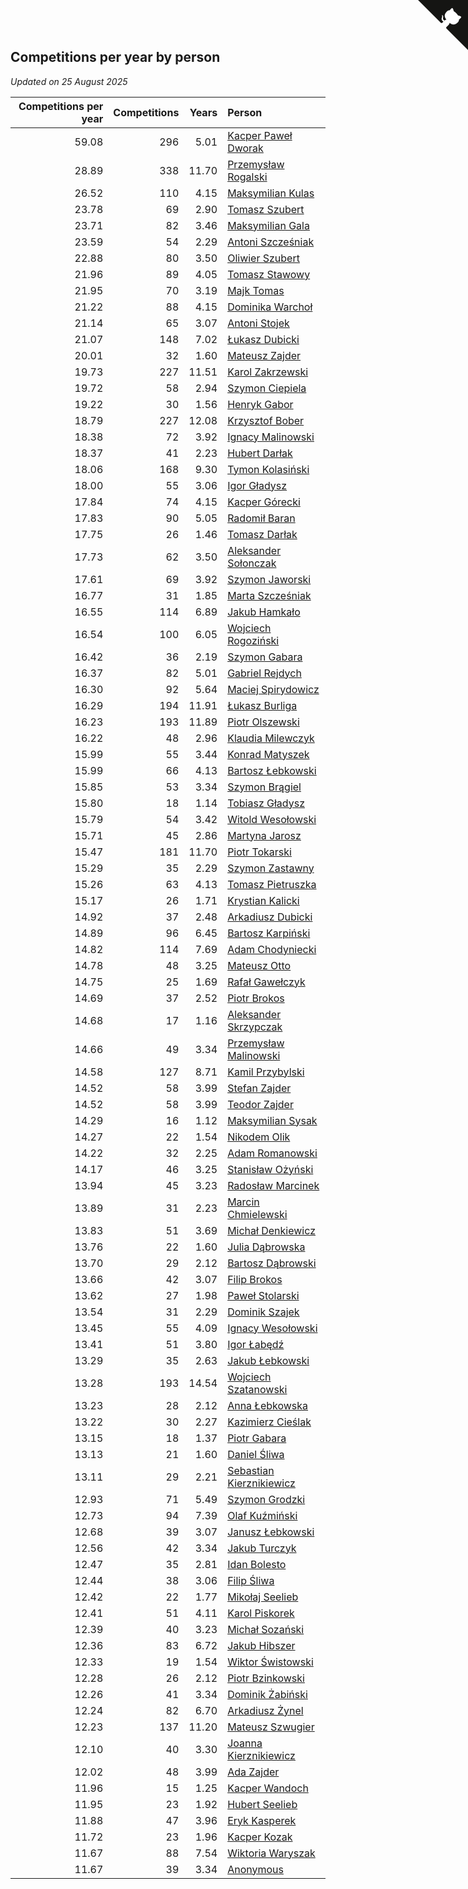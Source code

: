 ## Competitions per year by person

*Updated on 25 August 2025*

| Competitions per year | Competitions | Years | Person |
| ---: | ---: | ---: | :--- |
| 59.08 | 296 | 5.01 | [Kacper Paweł Dworak](https://www.worldcubeassociation.org/persons/2020DWOR01) |
| 28.89 | 338 | 11.70 | [Przemysław Rogalski](https://www.worldcubeassociation.org/persons/2013ROGA02) |
| 26.52 | 110 | 4.15 | [Maksymilian Kulas](https://www.worldcubeassociation.org/persons/2021KULA02) |
| 23.78 | 69 | 2.90 | [Tomasz Szubert](https://www.worldcubeassociation.org/persons/2022SZUB02) |
| 23.71 | 82 | 3.46 | [Maksymilian Gala](https://www.worldcubeassociation.org/persons/2022GALA01) |
| 23.59 | 54 | 2.29 | [Antoni Szcześniak](https://www.worldcubeassociation.org/persons/2023SZCZ04) |
| 22.88 | 80 | 3.50 | [Oliwier Szubert](https://www.worldcubeassociation.org/persons/2022SZUB01) |
| 21.96 | 89 | 4.05 | [Tomasz Stawowy](https://www.worldcubeassociation.org/persons/2021STAW01) |
| 21.95 | 70 | 3.19 | [Majk Tomas](https://www.worldcubeassociation.org/persons/2022TOMA05) |
| 21.22 | 88 | 4.15 | [Dominika Warchoł](https://www.worldcubeassociation.org/persons/2021WARC01) |
| 21.14 | 65 | 3.07 | [Antoni Stojek](https://www.worldcubeassociation.org/persons/2022STOJ03) |
| 21.07 | 148 | 7.02 | [Łukasz Dubicki](https://www.worldcubeassociation.org/persons/2018DUBI01) |
| 20.01 | 32 | 1.60 | [Mateusz Zajder](https://www.worldcubeassociation.org/persons/2024ZAJD01) |
| 19.73 | 227 | 11.51 | [Karol Zakrzewski](https://www.worldcubeassociation.org/persons/2014ZAKR01) |
| 19.72 | 58 | 2.94 | [Szymon Ciepiela](https://www.worldcubeassociation.org/persons/2022CIEP01) |
| 19.22 | 30 | 1.56 | [Henryk Gabor](https://www.worldcubeassociation.org/persons/2024GABO02) |
| 18.79 | 227 | 12.08 | [Krzysztof Bober](https://www.worldcubeassociation.org/persons/2013BOBE01) |
| 18.38 | 72 | 3.92 | [Ignacy Malinowski](https://www.worldcubeassociation.org/persons/2021MALI02) |
| 18.37 | 41 | 2.23 | [Hubert Darłak](https://www.worldcubeassociation.org/persons/2023DARL03) |
| 18.06 | 168 | 9.30 | [Tymon Kolasiński](https://www.worldcubeassociation.org/persons/2016KOLA02) |
| 18.00 | 55 | 3.06 | [Igor Gładysz](https://www.worldcubeassociation.org/persons/2022GLAD01) |
| 17.84 | 74 | 4.15 | [Kacper Górecki](https://www.worldcubeassociation.org/persons/2021GORE01) |
| 17.83 | 90 | 5.05 | [Radomił Baran](https://www.worldcubeassociation.org/persons/2020BARA02) |
| 17.75 | 26 | 1.46 | [Tomasz Darłak](https://www.worldcubeassociation.org/persons/2024DARL01) |
| 17.73 | 62 | 3.50 | [Aleksander Sołonczak](https://www.worldcubeassociation.org/persons/2022SOLO01) |
| 17.61 | 69 | 3.92 | [Szymon Jaworski](https://www.worldcubeassociation.org/persons/2021JAWO01) |
| 16.77 | 31 | 1.85 | [Marta Szcześniak](https://www.worldcubeassociation.org/persons/2023SZCZ07) |
| 16.55 | 114 | 6.89 | [Jakub Hamkało](https://www.worldcubeassociation.org/persons/2018HAMK01) |
| 16.54 | 100 | 6.05 | [Wojciech Rogoziński](https://www.worldcubeassociation.org/persons/2019ROGO04) |
| 16.42 | 36 | 2.19 | [Szymon Gabara](https://www.worldcubeassociation.org/persons/2023GABA01) |
| 16.37 | 82 | 5.01 | [Gabriel Rejdych](https://www.worldcubeassociation.org/persons/2020REJD01) |
| 16.30 | 92 | 5.64 | [Maciej Spirydowicz](https://www.worldcubeassociation.org/persons/2020SPIR01) |
| 16.29 | 194 | 11.91 | [Łukasz Burliga](https://www.worldcubeassociation.org/persons/2013BURL01) |
| 16.23 | 193 | 11.89 | [Piotr Olszewski](https://www.worldcubeassociation.org/persons/2013OLSZ02) |
| 16.22 | 48 | 2.96 | [Klaudia Milewczyk](https://www.worldcubeassociation.org/persons/2022MILE05) |
| 15.99 | 55 | 3.44 | [Konrad Matyszek](https://www.worldcubeassociation.org/persons/2022MATY02) |
| 15.99 | 66 | 4.13 | [Bartosz Łebkowski](https://www.worldcubeassociation.org/persons/2021LEBK01) |
| 15.85 | 53 | 3.34 | [Szymon Brągiel](https://www.worldcubeassociation.org/persons/2022BRAG03) |
| 15.80 | 18 | 1.14 | [Tobiasz Gładysz](https://www.worldcubeassociation.org/persons/2024GLAD02) |
| 15.79 | 54 | 3.42 | [Witold Wesołowski](https://www.worldcubeassociation.org/persons/2022WESO01) |
| 15.71 | 45 | 2.86 | [Martyna Jarosz](https://www.worldcubeassociation.org/persons/2022JARO01) |
| 15.47 | 181 | 11.70 | [Piotr Tokarski](https://www.worldcubeassociation.org/persons/2013TOKA01) |
| 15.29 | 35 | 2.29 | [Szymon Zastawny](https://www.worldcubeassociation.org/persons/2023ZAST01) |
| 15.26 | 63 | 4.13 | [Tomasz Pietruszka](https://www.worldcubeassociation.org/persons/2021PIET01) |
| 15.17 | 26 | 1.71 | [Krystian Kalicki](https://www.worldcubeassociation.org/persons/2023KALI10) |
| 14.92 | 37 | 2.48 | [Arkadiusz Dubicki](https://www.worldcubeassociation.org/persons/2023DUBI01) |
| 14.89 | 96 | 6.45 | [Bartosz Karpiński](https://www.worldcubeassociation.org/persons/2019KARP03) |
| 14.82 | 114 | 7.69 | [Adam Chodyniecki](https://www.worldcubeassociation.org/persons/2017CHOD02) |
| 14.78 | 48 | 3.25 | [Mateusz Otto](https://www.worldcubeassociation.org/persons/2022OTTO01) |
| 14.75 | 25 | 1.69 | [Rafał Gawełczyk](https://www.worldcubeassociation.org/persons/2023GAWE01) |
| 14.69 | 37 | 2.52 | [Piotr Brokos](https://www.worldcubeassociation.org/persons/2023BROK01) |
| 14.68 | 17 | 1.16 | [Aleksander Skrzypczak](https://www.worldcubeassociation.org/persons/2024SKRZ01) |
| 14.66 | 49 | 3.34 | [Przemysław Malinowski](https://www.worldcubeassociation.org/persons/2022MALI01) |
| 14.58 | 127 | 8.71 | [Kamil Przybylski](https://www.worldcubeassociation.org/persons/2016PRZY01) |
| 14.52 | 58 | 3.99 | [Stefan Zajder](https://www.worldcubeassociation.org/persons/2021ZAJD02) |
| 14.52 | 58 | 3.99 | [Teodor Zajder](https://www.worldcubeassociation.org/persons/2021ZAJD03) |
| 14.29 | 16 | 1.12 | [Maksymilian Sysak](https://www.worldcubeassociation.org/persons/2024SYSA01) |
| 14.27 | 22 | 1.54 | [Nikodem Olik](https://www.worldcubeassociation.org/persons/2024OLIK01) |
| 14.22 | 32 | 2.25 | [Adam Romanowski](https://www.worldcubeassociation.org/persons/2023ROMA10) |
| 14.17 | 46 | 3.25 | [Stanisław Ożyński](https://www.worldcubeassociation.org/persons/2022OZYN01) |
| 13.94 | 45 | 3.23 | [Radosław Marcinek](https://www.worldcubeassociation.org/persons/2022MARC05) |
| 13.89 | 31 | 2.23 | [Marcin Chmielewski](https://www.worldcubeassociation.org/persons/2023CHMI01) |
| 13.83 | 51 | 3.69 | [Michał Denkiewicz](https://www.worldcubeassociation.org/persons/2021DENK01) |
| 13.76 | 22 | 1.60 | [Julia Dąbrowska](https://www.worldcubeassociation.org/persons/2024DABR01) |
| 13.70 | 29 | 2.12 | [Bartosz Dąbrowski](https://www.worldcubeassociation.org/persons/2023DABR07) |
| 13.66 | 42 | 3.07 | [Filip Brokos](https://www.worldcubeassociation.org/persons/2022BROK03) |
| 13.62 | 27 | 1.98 | [Paweł Stolarski](https://www.worldcubeassociation.org/persons/2023STOL04) |
| 13.54 | 31 | 2.29 | [Dominik Szajek](https://www.worldcubeassociation.org/persons/2023SZAJ01) |
| 13.45 | 55 | 4.09 | [Ignacy Wesołowski](https://www.worldcubeassociation.org/persons/2021WESO01) |
| 13.41 | 51 | 3.80 | [Igor Łabędź](https://www.worldcubeassociation.org/persons/2021LABE01) |
| 13.29 | 35 | 2.63 | [Jakub Łebkowski](https://www.worldcubeassociation.org/persons/2023LEBK01) |
| 13.28 | 193 | 14.54 | [Wojciech Szatanowski](https://www.worldcubeassociation.org/persons/2011SZAT01) |
| 13.23 | 28 | 2.12 | [Anna Łebkowska](https://www.worldcubeassociation.org/persons/2023LEBK04) |
| 13.22 | 30 | 2.27 | [Kazimierz Cieślak](https://www.worldcubeassociation.org/persons/2023CIES01) |
| 13.15 | 18 | 1.37 | [Piotr Gabara](https://www.worldcubeassociation.org/persons/2024GABA02) |
| 13.13 | 21 | 1.60 | [Daniel Śliwa](https://www.worldcubeassociation.org/persons/2024SLIW01) |
| 13.11 | 29 | 2.21 | [Sebastian Kierznikiewicz](https://www.worldcubeassociation.org/persons/2023KIER02) |
| 12.93 | 71 | 5.49 | [Szymon Grodzki](https://www.worldcubeassociation.org/persons/2020GROD01) |
| 12.73 | 94 | 7.39 | [Olaf Kuźmiński](https://www.worldcubeassociation.org/persons/2018KUZM02) |
| 12.68 | 39 | 3.07 | [Janusz Łebkowski](https://www.worldcubeassociation.org/persons/2022LEBK01) |
| 12.56 | 42 | 3.34 | [Jakub Turczyk](https://www.worldcubeassociation.org/persons/2022TURC02) |
| 12.47 | 35 | 2.81 | [Idan Bolesto](https://www.worldcubeassociation.org/persons/2022BOLE01) |
| 12.44 | 38 | 3.06 | [Filip Śliwa](https://www.worldcubeassociation.org/persons/2022SLIW01) |
| 12.42 | 22 | 1.77 | [Mikołaj Seelieb](https://www.worldcubeassociation.org/persons/2023SEEL04) |
| 12.41 | 51 | 4.11 | [Karol Piskorek](https://www.worldcubeassociation.org/persons/2021PISK01) |
| 12.39 | 40 | 3.23 | [Michał Sozański](https://www.worldcubeassociation.org/persons/2022SOZA02) |
| 12.36 | 83 | 6.72 | [Jakub Hibszer](https://www.worldcubeassociation.org/persons/2018HIBS01) |
| 12.33 | 19 | 1.54 | [Wiktor Świstowski](https://www.worldcubeassociation.org/persons/2024SWIS01) |
| 12.28 | 26 | 2.12 | [Piotr Bzinkowski](https://www.worldcubeassociation.org/persons/2023BZIN01) |
| 12.26 | 41 | 3.34 | [Dominik Żabiński](https://www.worldcubeassociation.org/persons/2022ZABI01) |
| 12.24 | 82 | 6.70 | [Arkadiusz Żynel](https://www.worldcubeassociation.org/persons/2018ZYNE01) |
| 12.23 | 137 | 11.20 | [Mateusz Szwugier](https://www.worldcubeassociation.org/persons/2014SZWU01) |
| 12.10 | 40 | 3.30 | [Joanna Kierznikiewicz](https://www.worldcubeassociation.org/persons/2022KIER01) |
| 12.02 | 48 | 3.99 | [Ada Zajder](https://www.worldcubeassociation.org/persons/2021ZAJD01) |
| 11.96 | 15 | 1.25 | [Kacper Wandoch](https://www.worldcubeassociation.org/persons/2024WAND01) |
| 11.95 | 23 | 1.92 | [Hubert Seelieb](https://www.worldcubeassociation.org/persons/2023SEEL02) |
| 11.88 | 47 | 3.96 | [Eryk Kasperek](https://www.worldcubeassociation.org/persons/2021KASP01) |
| 11.72 | 23 | 1.96 | [Kacper Kozak](https://www.worldcubeassociation.org/persons/2023KOZA05) |
| 11.67 | 88 | 7.54 | [Wiktoria Waryszak](https://www.worldcubeassociation.org/persons/2018WARY01) |
| 11.67 | 39 | 3.34 | [Anonymous](https://www.worldcubeassociation.org/persons/2022ANON03) |


<a href="https://github.com/noeruchangd/wca_statistics_vn" class="github-corner" aria-label="View source on Github"><svg width="80" height="80" viewBox="0 0 250 250" style="fill:#151513; color:#fff; position: absolute; top: 0; border: 0; right: 0;" aria-hidden="true"><path d="M0,0 L115,115 L130,115 L142,142 L250,250 L250,0 Z"></path><path d="M128.3,109.0 C113.8,99.7 119.0,89.6 119.0,89.6 C122.0,82.7 120.5,78.6 120.5,78.6 C119.2,72.0 123.4,76.3 123.4,76.3 C127.3,80.9 125.5,87.3 125.5,87.3 C122.9,97.6 130.6,101.9 134.4,103.2" fill="currentColor" style="transform-origin: 130px 106px;" class="octo-arm"></path><path d="M115.0,115.0 C114.9,115.1 118.7,116.5 119.8,115.4 L133.7,101.6 C136.9,99.2 139.9,98.4 142.2,98.6 C133.8,88.0 127.5,74.4 143.8,58.0 C148.5,53.4 154.0,51.2 159.7,51.0 C160.3,49.4 163.2,43.6 171.4,40.1 C171.4,40.1 176.1,42.5 178.8,56.2 C183.1,58.6 187.2,61.8 190.9,65.4 C194.5,69.0 197.7,73.2 200.1,77.6 C213.8,80.2 216.3,84.9 216.3,84.9 C212.7,93.1 206.9,96.0 205.4,96.6 C205.1,102.4 203.0,107.8 198.3,112.5 C181.9,128.9 168.3,122.5 157.7,114.1 C157.9,116.9 156.7,120.9 152.7,124.9 L141.0,136.5 C139.8,137.7 141.6,141.9 141.8,141.8 Z" fill="currentColor" class="octo-body"></path></svg></a><style>.github-corner:hover .octo-arm{animation:octocat-wave 560ms ease-in-out}@keyframes octocat-wave{0%,100%{transform:rotate(0)}20%,60%{transform:rotate(-25deg)}40%,80%{transform:rotate(10deg)}}@media (max-width:500px){.github-corner:hover .octo-arm{animation:none}.github-corner .octo-arm{animation:octocat-wave 560ms ease-in-out}}</style>
